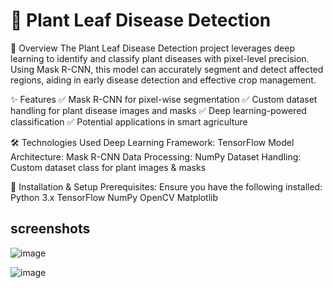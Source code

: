 # 🌿 Plant Leaf Disease Detection

📌 Overview
The Plant Leaf Disease Detection project leverages deep learning to identify and classify plant diseases with pixel-level precision. Using Mask R-CNN, this model can accurately segment and detect affected regions, aiding in early disease detection and effective crop management.

✨ Features
✅ Mask R-CNN for pixel-wise segmentation
✅ Custom dataset handling for plant disease images and masks
✅ Deep learning-powered classification
✅ Potential applications in smart agriculture

🛠 Technologies Used
Deep Learning Framework: TensorFlow
Model Architecture: Mask R-CNN
Data Processing: NumPy
Dataset Handling: Custom dataset class for plant images & masks

🚀 Installation & Setup
Prerequisites:
Ensure you have the following installed:
Python 3.x
TensorFlow
NumPy
OpenCV
Matplotlib

## screenshots

![image](https://github.com/ddeshav222/Plant-leaf-Disease-detection/assets/98301962/0fdfc297-fb9c-4791-bac6-79bceadeb792)

![image](https://github.com/ddeshav222/Plant-leaf-Disease-detection/assets/98301962/fd9d68cc-4f9c-4a03-891a-0e4ccd76f694)
